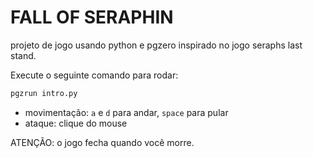 # FALL OF SERAPHIN
projeto de jogo usando python e pgzero inspirado no jogo seraphs last stand.

Execute o seguinte comando para rodar:
```python
pgzrun intro.py
```


- movimentação: `a` e `d` para andar, `space` para pular
- ataque: clique do mouse

ATENÇÃO: o jogo fecha quando você morre.